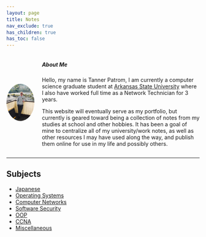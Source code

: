 ```yaml
---
layout: page
title: Notes
nav_exclude: true
has_children: true
has_toc: false
---
```

<style>
.container {
  display: flex;
  align-items: center;
  justify-content: center
}

img {
    border-radius: 100%;
}

.image {
  flex-basis: 80%
}

.text {
  padding-left: 20px;
}
</style>


<div class="container">
      <div class="image">
        <img src="/assets/me.png">
      </div>
      <div class="text">
        <h5>About Me</h5>
        <p>Hello, my name is Tanner Patrom, I am currently a computer science graduate student at <a href="https://www.astate.edu/">Arkansas State University</a> where I also have worked full time as a Network Technician for 3 years.</p>
        <p>This website will eventually serve as my portfolio, but currently is geared toward being a collection of notes from my studies at school and other hobbies. It has been a goal of mine to centralize all of my university/work notes, as well as other resources I may have used along the way, and publish them online for use in my life and possibly others.</p>
      </div>
    </div>




---

## Subjects
- [Japanese](/docs/japanese/japan.md)
- [Operating Systems](/docs/operating-systems/operating-systems.md)
- [Computer Networks](/docs/computer-networks/computer-networks.md)
- [Software Security](/docs/software-security/software-security.md)
- [OOP](/docs/OOP/oop.md)
- [CCNA](/docs/ccna/ccna.md)
- [Miscellaneous](docs/misc/misc.md)




